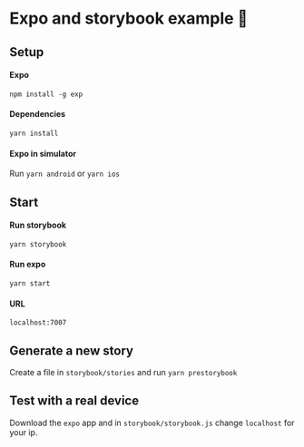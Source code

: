 # Expo and storybook example :book:

## Setup

#### Expo

`npm install -g exp`

#### Dependencies

`yarn install`

#### Expo in simulator

Run `yarn android` or `yarn ios`

## Start

#### Run storybook

`yarn storybook`

#### Run expo

`yarn start`

#### URL

`localhost:7007`

## Generate a new story

Create a file in `storybook/stories` and run `yarn prestorybook`

## Test with a real device

Download the `expo` app and in `storybook/storybook.js` change `localhost` for your ip.
